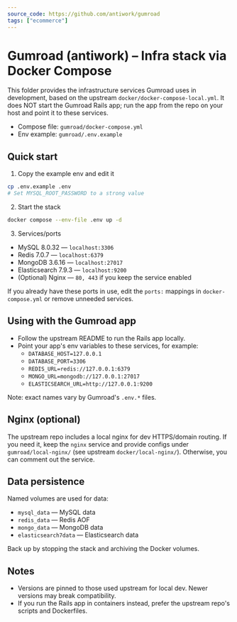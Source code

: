 ```yaml
---
source_code: https://github.com/antiwork/gumroad
tags: ["ecommerce"]
---
```


# Gumroad (antiwork) – Infra stack via Docker Compose

This folder provides the infrastructure services Gumroad uses in development, based on the upstream `docker/docker-compose-local.yml`. It does NOT start the Gumroad Rails app; run the app from the repo on your host and point it to these services.

- Compose file: `gumroad/docker-compose.yml`
- Env example: `gumroad/.env.example`

## Quick start

1) Copy the example env and edit it

```bash
cp .env.example .env
# Set MYSQL_ROOT_PASSWORD to a strong value
```

2) Start the stack

```bash
docker compose --env-file .env up -d
```

3) Services/ports

- MySQL 8.0.32 — `localhost:3306`
- Redis 7.0.7 — `localhost:6379`
- MongoDB 3.6.16 — `localhost:27017`
- Elasticsearch 7.9.3 — `localhost:9200`
- (Optional) Nginx — `80, 443` if you keep the service enabled

If you already have these ports in use, edit the `ports:` mappings in `docker-compose.yml` or remove unneeded services.

## Using with the Gumroad app

- Follow the upstream README to run the Rails app locally.
- Point your app's env variables to these services, for example:
  - `DATABASE_HOST=127.0.0.1`
  - `DATABASE_PORT=3306`
  - `REDIS_URL=redis://127.0.0.1:6379`
  - `MONGO_URL=mongodb://127.0.0.1:27017`
  - `ELASTICSEARCH_URL=http://127.0.0.1:9200`

Note: exact names vary by Gumroad's `.env.*` files.

## Nginx (optional)

The upstream repo includes a local nginx for dev HTTPS/domain routing. If you need it, keep the `nginx` service and provide configs under `gumroad/local-nginx/` (see upstream `docker/local-nginx/`). Otherwise, you can comment out the service.

## Data persistence

Named volumes are used for data:

- `mysql_data` — MySQL data
- `redis_data` — Redis AOF
- `mongo_data` — MongoDB data
- `elasticsearch7data` — Elasticsearch data

Back up by stopping the stack and archiving the Docker volumes.

## Notes

- Versions are pinned to those used upstream for local dev. Newer versions may break compatibility.
- If you run the Rails app in containers instead, prefer the upstream repo's scripts and Dockerfiles.
